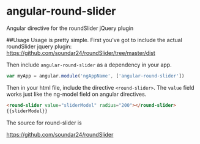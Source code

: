# angular-round-slider
Angular directive for the roundSlider jQuery plugin

##Usage
Usage is pretty simple.  First you've got to include the actual roundSlider jquery plugin:
https://github.com/soundar24/roundSlider/tree/master/dist


Then include `angular-round-slider` as a dependency in your app.

```javascript
var myApp = angular.module('ngAppName', ['angular-round-slider'])
```

Then in your html file, include the directive `<round-slider>`.  The `value` field works just like the ng-model field on angular directives.

```html
<round-slider value="sliderModel" radius="200"></round-slider>
{{sliderModel}}
```

The source for round-slider is

https://github.com/soundar24/roundSlider
